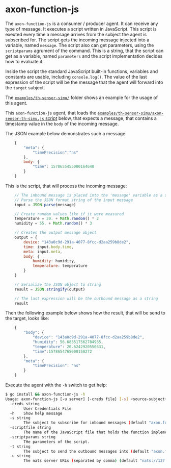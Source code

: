 axon-function-js
================

The `axon-function-js` is a consumer / producer agent.
It can receive any type of message.
It executes a script written in JavaScript.
This script is exeuted every time a message arrives from the subject the agent is subscribed for.
The script gets the incoming message injected into a variable, named `message`.
The script also can get parameters, using the `scriptparams` agrument of the command. This is a string, that the script can get as a variable, named `parameters` and the script implementation decides how to evaluate it.

Inside the script the standard JavaScript built-in functions, variables and constants are usable, including `console.log()`.
The value of the last expression of the script will be the message that the agent will forward into the `target` subject.

The [`examples/th-sensor-simu/`](../examples/th-sensor-simu/) folder shows an example for the usage of this agent.

This `axon-function-js` agent, that loads the [`examples/th-sensor-simu/axon-sensor-th-simu.js` script](../examples/th-sensor-simu/axon-sensor-th-simulator.js) below, that expects a message, that contains a timestamp value in the `body` of the incoming message.

The JSON example below demonstrates such a message:

```JavaScript
    {
        "meta": {
            "timePrecision":"ns"
        },
        body: {
            "time": 1578655455000164640
        }
    }
```

This is the script, that will process the incoming message:

```JavaScript
    // The inbound message is placed into the 'message' variable as a string
    // Parse the JSON format string of the input message
    input = JSON.parse(message)

    // Create random values like if it were measured
    temperature = 20. + Math.random() * 2
    humidity = 55. + Math.random() * 3

    // Creates the output message object
    output = {
        device: "143a0c9d-291a-4077-8fcc-d2aa259b8de2",
        time: input.body.time,
        meta: input.meta,
        body: {
            humidity: humidity,
            temperature: temperature
        }
    }

    // Serialize the JSON object to string
    result = JSON.stringify(output)

    // The last expression will be the outbound message as a string
    result
```

Then the following example below shows how the result, that will be send to the target, looks like:

```JavaScript
    {
        "body": {
            "device": "143a0c9d-291a-4077-8fcc-d2aa259b8de2",
            "humidity": 56.683517562784935,
            "temperature": 20.6242920550331,
            "time":1578654765000150272
        },
        "meta": {
            "timePrecision": "ns"
        }
    }
```

Execute the agent with the `-h` switch to get help:

```bash
$ go install && axon-function-js -h
Usage: axon-function-js [-u server] [-creds file] [-s] <source-subject> [-t] <target-subject> -scriptfile <script-filename> -scriptparams <script-parameters>
  -creds string
    	User Credentials File
  -h	Show help message
  -s string
    	The subject to subscribe for inbound messages (default "axon.func.in")
  -scriptfile string
    	The name of the JavaScript file that holds the function implementation. (default "function.js")
  -scriptparams string
    	THe parameters of the script.
  -t string
    	The subject to send the outbound messages into (default "axon.func.out")
  -u string
    	The nats server URLs (separated by comma) (default "nats://127.0.0.1:4222")
```
